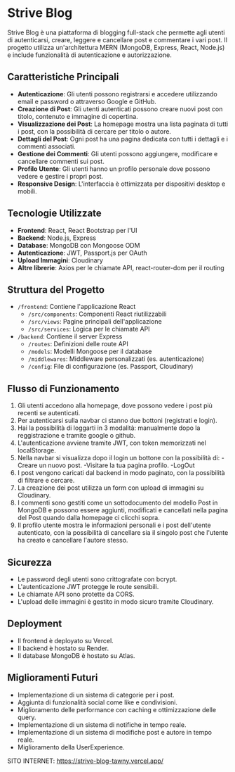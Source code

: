 # Strive Blog

Strive Blog è una piattaforma di blogging full-stack che permette agli utenti di autenticarsi, creare, leggere e cancellare post e commentare i vari post. Il progetto utilizza un'architettura MERN (MongoDB, Express, React, Node.js) e include funzionalità di autenticazione e autorizzazione.

## Caratteristiche Principali

- **Autenticazione**: Gli utenti possono registrarsi e accedere utilizzando email e password o attraverso Google e GitHub.
- **Creazione di Post**: Gli utenti autenticati possono creare nuovi post con titolo, contenuto e immagine di copertina.
- **Visualizzazione dei Post**: La homepage mostra una lista paginata di tutti i post, con la possibilità di cercare per titolo o autore.
- **Dettagli del Post**: Ogni post ha una pagina dedicata con tutti i dettagli e i commenti associati.
- **Gestione dei Commenti**: Gli utenti possono aggiungere, modificare e cancellare commenti sui post.
- **Profilo Utente**: Gli utenti hanno un profilo personale dove possono vedere e gestire i propri post.
- **Responsive Design**: L'interfaccia è ottimizzata per dispositivi desktop e mobili.

## Tecnologie Utilizzate

- **Frontend**: React, React Bootstrap per l'UI
- **Backend**: Node.js, Express
- **Database**: MongoDB con Mongoose ODM
- **Autenticazione**: JWT, Passport.js per OAuth
- **Upload Immagini**: Cloudinary
- **Altre librerie**: Axios per le chiamate API, react-router-dom per il routing

## Struttura del Progetto

- `/frontend`: Contiene l'applicazione React
  - `/src/components`: Componenti React riutilizzabili
  - `/src/views`: Pagine principali dell'applicazione
  - `/src/services`: Logica per le chiamate API
- `/backend`: Contiene il server Express
  - `/routes`: Definizioni delle route API
  - `/models`: Modelli Mongoose per il database
  - `/middlewares`: Middleware personalizzati (es. autenticazione)
  - `/config`: File di configurazione (es. Passport, Cloudinary)

## Flusso di Funzionamento

1. Gli utenti accedono alla homepage, dove possono vedere i post più recenti se autenticati.
2. Per autenticarsi sulla navbar ci stanno due bottoni (registrati e login).
3. Hai la possibilità di loggarti in 3 modalità: manualmente dopo la reggistrazione e tramite google o      github.
4. L'autenticazione avviene tramite JWT, con token memorizzati nel localStorage.
5. Nella navbar si visualizza dopo il login un bottone con la possibilità di: 
    -Creare un nuovo post.
    -Visitare la tua pagina profilo.
    -LogOut
6. I post vengono caricati dal backend in modo paginato, con la possibilità di filtrare e cercare.
7. La creazione dei post utilizza un form con upload di immagini su Cloudinary.
8. I commenti sono gestiti come un sottodocumento del modello Post in MongoDB e possono essere aggiunti, modificati e cancellati nella pagina del Post quando dalla homepage ci clicchi sopra.
9. Il profilo utente mostra le informazioni personali e i post dell'utente autenticato, con la possibilità di cancellare sia il singolo post che l'utente ha creato e cancellare l'autore stesso.

## Sicurezza

- Le password degli utenti sono crittografate con bcrypt.
- L'autenticazione JWT protegge le route sensibili.
- Le chiamate API sono protette da CORS.
- L'upload delle immagini è gestito in modo sicuro tramite Cloudinary.

## Deployment

- Il frontend è deployato su Vercel.
- Il backend è hostato su Render.
- Il database MongoDB è hostato su Atlas.

## Miglioramenti Futuri

- Implementazione di un sistema di categorie per i post.
- Aggiunta di funzionalità social come like e condivisioni.
- Miglioramento delle performance con caching e ottimizzazione delle query.
- Implementazione di un sistema di notifiche in tempo reale.
- Implementazione di un sistema di modifiche post e autore in tempo reale.
- Miglioramento della UserExperience.

SITO INTERNET: https://strive-blog-tawny.vercel.app/